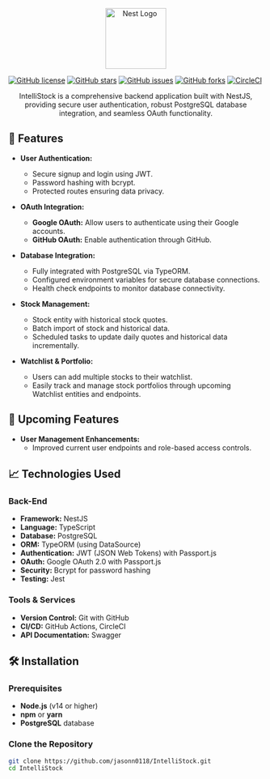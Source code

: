 <p align="center">
  <a href="https://nestjs.com/" target="_blank">
    <img src="https://nestjs.com/img/logo-small.svg" width="120" alt="Nest Logo" />
  </a>
</p>

[![GitHub license](https://img.shields.io/github/license/jasonn0118/IntelliStock.svg)](https://github.com/jasonn0118/IntelliStock/blob/main/LICENSE)
[![GitHub stars](https://img.shields.io/github/stars/jasonn0118/IntelliStock.svg?style=social&label=Star)](https://github.com/jasonn0118/IntelliStock/stargazers)
[![GitHub issues](https://img.shields.io/github/issues/jasonn0118/IntelliStock.svg)](https://github.com/jasonn0118/IntelliStock/issues)
[![GitHub forks](https://img.shields.io/github/forks/jasonn0118/IntelliStock.svg)](https://github.com/jasonn0118/IntelliStock/network)
[![CircleCI](https://img.shields.io/circleci/build/github/jasonn0118/IntelliStock/master)](https://circleci.com/gh/jasonn0118/IntelliStock)

<p align="center">
  IntelliStock is a comprehensive backend application built with NestJS, providing secure user authentication, robust PostgreSQL database integration, and seamless OAuth functionality.
</p>

## 🚀 Features

- **User Authentication:**
  - Secure signup and login using JWT.
  - Password hashing with bcrypt.
  - Protected routes ensuring data privacy.
  
- **OAuth Integration:**
  - **Google OAuth:** Allow users to authenticate using their Google accounts.
  - **GitHub OAuth:** Enable authentication through GitHub.
  
- **Database Integration:**
  - Fully integrated with PostgreSQL via TypeORM.
  - Configured environment variables for secure database connections.
  - Health check endpoints to monitor database connectivity.

- **Stock Management:**
  - Stock entity with historical stock quotes.
  - Batch import of stock and historical data.
  - Scheduled tasks to update daily quotes and historical data incrementally.
  
- **Watchlist & Portfolio:**
  - Users can add multiple stocks to their watchlist.
  - Easily track and manage stock portfolios through upcoming Watchlist entities and endpoints.

## 🚚 Upcoming Features

- **User Management Enhancements:**
  - Improved current user endpoints and role-based access controls.
  
## 📈 Technologies Used

### Back-End
- **Framework:** NestJS
- **Language:** TypeScript
- **Database:** PostgreSQL
- **ORM:** TypeORM (using DataSource)
- **Authentication:** JWT (JSON Web Tokens) with Passport.js
- **OAuth:** Google OAuth 2.0 with Passport.js
- **Security:** Bcrypt for password hashing
- **Testing:** Jest

### Tools & Services
- **Version Control:** Git with GitHub
- **CI/CD:** GitHub Actions, CircleCI
- **API Documentation:** Swagger

## 🛠️ Installation

### Prerequisites
- **Node.js** (v14 or higher)
- **npm** or **yarn**
- **PostgreSQL** database

### Clone the Repository

```bash
git clone https://github.com/jasonn0118/IntelliStock.git
cd IntelliStock